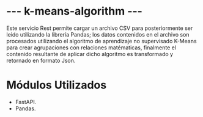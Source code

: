 # --- k-means-algorithm --- #

Este servicio Rest permite cargar un archivo CSV para posteriormente ser leido utilizando la librería Pandas; los datos contenidos en el archivo son procesados utilizando el algoritmo de aprendizaje no supervisado K-Means para crear agrupaciones con relaciones matématicas, finalmente el contenido resultante de aplicar dicho algoritmo es transformado y retornado en formato Json.

# Módulos Utilizados
- FastAPI.
- Pandas.
